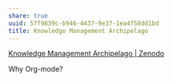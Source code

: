 ```yaml
---
share: true
uuid: 57f9839c-b946-4437-9e37-1ea4f58dd1bd
title: Knowledge Management Archipelago
---
```

[Knowledge Management Archipelago | Zenodo](https://zenodo.org/record/5034809)

Why Org-mode?